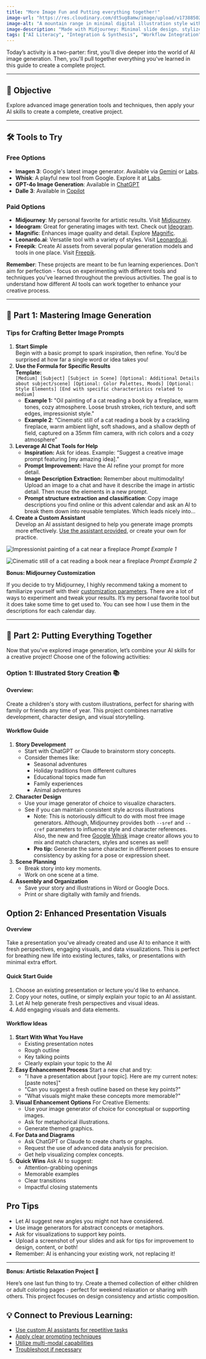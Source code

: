 ```yaml
---
title: "More Image Fun and Putting everything together!"
image-url: "https://res.cloudinary.com/dt5ug8amw/image/upload/v1738850250/Practical%20AI%20Literacy%20Challenges/minimal_slide_design.jpg"
image-alt: "A mountain range in minimal digital illustration style with warm pastel colors"
image-description: "Made with Midjourney: Minimal slide design. stylized shapes on blank background. Maroon and gold color palette, desaturated. minimalistic --chaos 20 --ar 16:9 --style raw --sref 2907974220 --profile zn92tm6 --stylize 250"
tags: ["AI Literacy", "Integration & Synthesis", "Workflow Integration", "Practical Application"]
---
```


Today’s activity is a two-parter: first, you'll dive deeper into the world of AI image generation. Then, you'll pull together everything you've learned in this guide to create a complete project.

---

## 🎯 Objective

Explore advanced image generation tools and techniques, then apply your AI skills to create a complete, creative project.

---

## 🛠️ Tools to Try

### Free Options

* **Imagen 3**: Google's latest image generator. Available via [Gemini](https://gemini.google.com) or [Labs](https://labs.google/fx).  
* **Whisk**: A playful new tool from Google. Explore it at [Labs](https://labs.google/fx).  
* **GPT-4o Image Generation**: Available in [ChatGPT](https://chat.openai.com) 
* **Dalle 3**: Available in [Copilot](https://copilot.microsoft.com) 

### Paid Options

* **Midjourney**: My personal favorite for artistic results. Visit [Midjourney](https://midjourney.com).  
* **Ideogram**: Great for generating images with text. Check out [Ideogram](https://ideogram.ai).  
* **Magnific**: Enhances image quality and detail. Explore [Magnific](https://magnific.ai).  
* **Leonardo.ai**: Versatile tool with a variety of styles. Visit [Leonardo.ai](https://leonardo.ai).
* **Freepik**:  Create AI assets from several popular generation models and tools in one place. Visit [Freepik](freepik.com).

**Remember**: These projects are meant to be fun learning experiences. Don't aim for perfection - focus on experimenting with different tools and techniques you've learned throughout the previous activities. The goal is to understand how different AI tools can work together to enhance your creative process.

---

## 📝 Part 1: Mastering Image Generation

### Tips for Crafting Better Image Prompts

1. **Start Simple**  
   Begin with a basic prompt to spark inspiration, then refine. You’d be surprised at how far a single word or idea takes you!  
2. **Use the Formula for Specific Results**  
   **Template:**  
   `[Medium] [Subject] [Subject in Scene] [Optional: Additional Details about subject/scene] [Optional: Color Palettes, Moods] [Optional: Style Elements] [End with specific characteristics related to medium]`  
   * **Example 1:** "Oil painting of a cat reading a book by a fireplace, warm tones, cozy atmosphere. Loose brush strokes, rich texture, and soft edges, impressionist style."  
   * **Example 2**: “Cinematic still of a cat reading a book by a crackling fireplace, warm ambient light, soft shadows, and a shallow depth of field, captured on a 35mm film camera, with rich colors and a cozy atmosphere”  
3. **Leverage AI Chat Tools for Help**  
   * **Inspiration:** Ask for ideas. Example: “Suggest a creative image prompt featuring [my amazing idea].”  
   * **Prompt Improvement:** Have the AI refine your prompt for more detail.  
   * **Image Description Extraction:** Remember about multimodality\! Upload an image to a chat and have it describe the image in artistic detail. Then reuse the elements in a new prompt.  
   * **Prompt structure extraction and classification**: Copy image descriptions you find online or this advent calendar and ask an AI to break them down into reusable templates. Which leads nicely into...  
4. **Create a Custom Assistant**  
   Develop an AI assistant designed to help you generate image prompts more effectively. [Use the assistant provided](https://chatgpt.com/g/g-67648b5da53881918dc869afa640cdd8-image-prompt-assistant), or create your own for practice.

<div class="grid grid-cols-1 md:grid-cols-2 gap-4">

![Impressionist painting of a cat near a fireplace](https://res.cloudinary.com/dt5ug8amw/image/upload/v1734638039/AI%20Advent%202024/Impressionist_Oil_Painting_of_a_cat.jpg)
*Prompt Example 1*

![Cinematic still of a cat reading a book near a fireplace](https://res.cloudinary.com/dt5ug8amw/image/upload/v1734637981/AI%20Advent%202024/Cinematic_Still_of_a_Cat.jpg)
*Prompt Example 2*

</div>

**Bonus: Midjourney Customization**

If you decide to try Midjourney, I highly recommend taking a moment to familiarize yourself with their [customization parameters](https://docs.midjourney.com/docs/parameter-list). There are a lot of ways to experiment and tweak your results. It’s my personal favorite tool but it does take some time to get used to. You can see how I use them in the descriptions for each calendar day.

---

## 📝 Part 2: Putting Everything Together

Now that you've explored image generation, let’s combine your AI skills for a creative project! Choose one of the following activities:

### Option 1: Illustrated Story Creation 📚

#### Overview:

Create a children's story with custom illustrations, perfect for sharing with family or friends any time of year. This project combines narrative development, character design, and visual storytelling.

#### Workflow Guide

1. **Story Development**
    * Start with ChatGPT or Claude to brainstorm story concepts.
    * Consider themes like:
        * Seasonal adventures
        * Holiday traditions from different cultures
        * Educational topics made fun
        * Family experiences
        * Animal adventures
2. **Character Design**
    * Use your image generator of choice to visualize characters.
    * See if you can maintain consistent style across illustrations 
        * Note: This is notoriously difficult to do with most free image generators. Although, Midjourney provides both ```--sref``` and ```--cref``` parameters to influence style and character references. Also, the new and free [Google Whisk](https://labs.google/fx) image creator allows you to mix and match characters, styles and scenes as well!
        * **Pro tip:** Generate the same character in different poses to ensure consistency by asking for a pose or expression sheet.
3. **Scene Planning**
    * Break story into key moments.
    * Work on one scene at a time.
4. **Assembly and Organization**
    * Save your story and illustrations in Word or Google Docs.
    * Print or share digitally with family and friends.

## Option 2: Enhanced Presentation Visuals

#### Overview

Take a presentation you've already created and use AI to enhance it with fresh perspectives, engaging visuals, and data visualizations. This is perfect for breathing new life into existing lectures, talks, or presentations with minimal extra effort.

#### Quick Start Guide

1. Choose an existing presentation or lecture you'd like to enhance.
2. Copy your notes, outline, or simply explain your topic to an AI assistant.
3. Let AI help generate fresh perspectives and visual ideas.
4. Add engaging visuals and data elements.

#### Workflow Ideas

1. **Start With What You Have**
    * Existing presentation notes
    * Rough outline
    * Key talking points
    * Clearly explain your topic to the AI
2. **Easy Enhancement Process** Start a new chat and try:
    * "I have a presentation about [your topic]. Here are my current notes: [paste notes]"
    * "Can you suggest a fresh outline based on these key points?"
    * "What visuals might make these concepts more memorable?"
3. **Visual Enhancement Options** For Creative Elements:
    * Use your image generator of choice for conceptual or supporting images.
    * Ask for metaphorical illustrations.
    * Generate themed graphics.
4. **For Data and Diagrams**
    * Ask ChatGPT or Claude to create charts or graphs.
    * Request the use of advanced data analysis for precision.
    * Get help visualizing complex concepts.
5. **Quick Wins** Ask AI to suggest:
    * Attention-grabbing openings
    * Memorable examples
    * Clear transitions
    * Impactful closing statements

## Pro Tips

* Let AI suggest new angles you might not have considered.
* Use image generators for abstract concepts or metaphors.
* Ask for visualizations to support key points.
* Upload a screenshot of your slides and ask for tips for improvement to design, content, or both\!
* Remember: AI is enhancing your existing work, not replacing it\!

---

**Bonus: Artistic Relaxation Project 🎨**

Here’s one last fun thing to try. Create a themed collection of either children or adult coloring pages - perfect for weekend relaxation or sharing with others. This project focuses on design consistency and artistic composition.

## 💡 Connect to Previous Learning:

* [Use custom AI assistants for repetitive tasks](https://ai-foundations.netlify.app/day/Cx6GgZipFQ1niSahz0U1)
* [Apply clear prompting techniques](https://ai-foundations.netlify.app/day/lGAwq8h1mR2hxdoES4LP)    
* [Utilize multi-modal capabilities](https://ai-foundations.netlify.app/day/pzmLKDvNAeev3ADrY9W4)
* [Troubleshoot if necessary](https://ai-foundations.netlify.app/day/m9BTVBgABSRk5hHESkYq)
